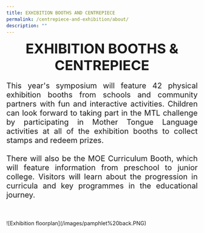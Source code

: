 ```yaml
---
title: EXHIBITION BOOTHS AND CENTREPIECE
permalink: /centrepiece-and-exhibition/about/
description: ""
---
```

<center><span style="font-color:#000000; font-size:36px;"><strong>EXHIBITION BOOTHS &amp; CENTREPIECE</strong></span></center>

<p style="text-align:justify;font-size:20px">This year's symposium will feature 42 physical exhibition booths from schools and community partners with fun and interactive activities. Children can look forward to taking part in the MTL challenge by participating in Mother Tongue Language activities at all of the exhibition booths to collect stamps and redeem prizes.<br><br>
There will also be the MOE Curriculum Booth, which will feature information from preschool to junior college. Visitors will learn about the progression in curricula and key programmes in the educational journey.<br>
	</p><br><br>
![Exhibition floorplan](/images/pamphlet%20back.PNG)